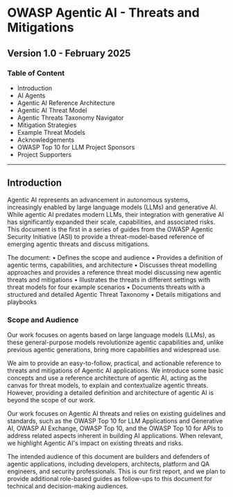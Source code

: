 # OWASP Agentic AI - Threats and Mitigations
## Version 1.0 - February 2025

### Table of Content
- Introduction
- AI Agents
- Agentic AI Reference Architecture
- Agentic AI Threat Model
- Agentic Threats Taxonomy Navigator
- Mitigation Strategies
- Example Threat Models
- Acknowledgements
- OWASP Top 10 for LLM Project Sponsors
- Project Supporters

---

## Introduction

Agentic AI represents an advancement in autonomous systems, increasingly enabled by large language models (LLMs) and generative AI. While agentic AI predates modern LLMs, their integration with generative AI has significantly expanded their scale, capabilities, and associated risks. This document is the first in a series of guides from the OWASP Agentic Security Initiative (ASI) to provide a threat-model-based reference of emerging agentic threats and discuss mitigations.

The document:
• Defines the scope and audience
• Provides a definition of agentic terms, capabilities, and architecture
• Discusses threat modelling approaches and provides a reference threat model discussing new agentic threats and mitigations
• Illustrates the threats in different settings with threat models for four example scenarios
• Documents threats with a structured and detailed Agentic Threat Taxonomy
• Details mitigations and playbooks

### Scope and Audience

Our work focuses on agents based on large language models (LLMs), as these general-purpose models revolutionize agentic capabilities and, unlike previous agentic generations, bring more capabilities and widespread use.

We aim to provide an easy-to-follow, practical, and actionable reference to threats and mitigations of Agentic AI applications. We introduce some basic concepts and use a reference architecture of agentic AI, acting as the canvas for threat models, to explain and contextualize agentic threats. However, providing a detailed definition and architecture of agentic AI is beyond the scope of our work.

Our work focuses on Agentic AI threats and relies on existing guidelines and standards, such as the OWASP Top 10 for LLM Applications and Generative AI, OWASP AI Exchange, OWASP Top 10, and the OWASP Top 10 for APIs to address related aspects inherent in building AI applications. When relevant, we highlight Agentic AI's impact on existing threats and risks.

The intended audience of this document are builders and defenders of agentic applications, including developers, architects, platform and QA engineers, and security professionals. This is our first report, and we plan to provide additional role-based guides as follow-ups to this document for technical and decision-making audiences.


